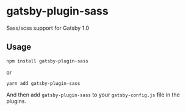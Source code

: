 # gatsby-plugin-sass

Sass/scss support for Gatsby 1.0

## Usage

`npm install gatsby-plugin-sass`

or

`yarn add gatsby-plugin-sass`

And then add `gatsby-plugin-sass` to your `gatsby-config.js` file in the plugins.
